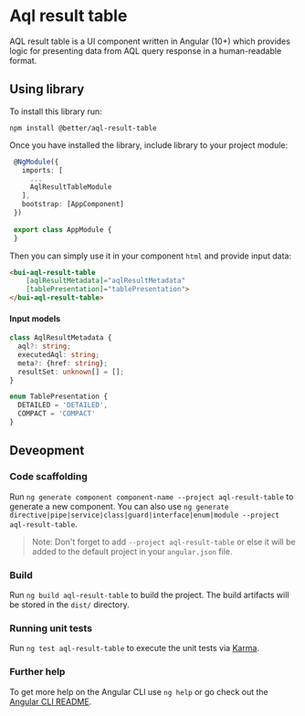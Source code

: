 # Aql result table

AQL result table is a UI component written in Angular (10+) which provides logic for presenting data from AQL query response in a human-readable format.

## Using library

To install this library run:

```
npm install @better/aql-result-table
```

Once you have installed the library, include library to your project module:

```typescript
 @NgModule({
   imports: [
     ...
     AqlResultTableModule
   ],
   bootstrap: [AppComponent]
 })
 
 export class AppModule {
 }
```

Then you can simply use it in your component `html` and provide input data:

```html
<bui-aql-result-table
    [aqlResultMetadata]="aqlResultMetadata"
    [tablePresentation]="tablePresentation">
</bui-aql-result-table>
```

#### Input models
```typescript
class AqlResultMetadata {
  aql?: string;
  executedAql: string;
  meta?: {href: string};
  resultSet: unknown[] = [];
}

enum TablePresentation {
  DETAILED = 'DETAILED',
  COMPACT = 'COMPACT'
}
```

## Deveopment

### Code scaffolding

Run `ng generate component component-name --project aql-result-table` to generate a new component. You can also use `ng generate directive|pipe|service|class|guard|interface|enum|module --project aql-result-table`.
> Note: Don't forget to add `--project aql-result-table` or else it will be added to the default project in your `angular.json` file. 

### Build

Run `ng build aql-result-table` to build the project. The build artifacts will be stored in the `dist/` directory.

### Running unit tests

Run `ng test aql-result-table` to execute the unit tests via [Karma](https://karma-runner.github.io).

### Further help

To get more help on the Angular CLI use `ng help` or go check out the [Angular CLI README](https://github.com/angular/angular-cli/blob/master/README.md).
